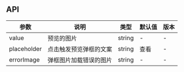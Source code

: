 ## API

| 参数        | 说明                   | 类型   | 默认值 | 版本 |
| ----------- | ---------------------- | ------ | ------ | ---- |
| value       | 预览的图片             | string | -      | -    |
| placeholder | 点击触发预览弹框的文案 | string | 查看   | -    |
| errorImage  | 弹框图片加载错误的图片 | string | -      | -    |
